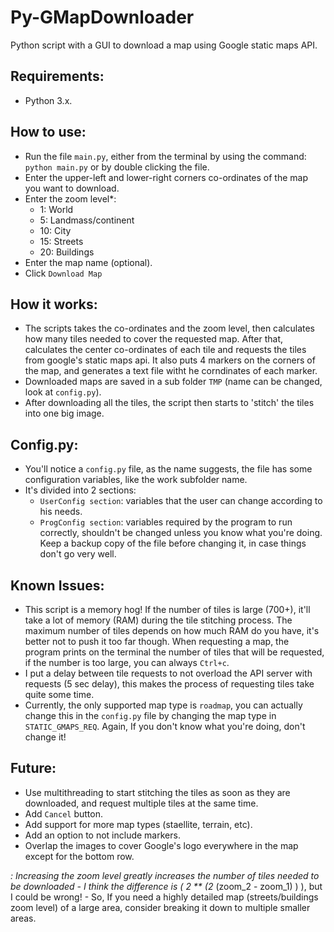 # Py-GMapDownloader
Python script with a GUI to download a map using Google static maps API.

Requirements:
------------
  - Python 3.x.

How to use:
-----------
  - Run the file `main.py`, either from the terminal by using the command: `python main.py`
     or by double clicking the file.
  - Enter the upper-left and lower-right corners co-ordinates of the map you want to download.
  - Enter the zoom level*:
      - 1: World
      - 5: Landmass/continent
      - 10: City
      - 15: Streets
      - 20: Buildings
  - Enter the map name (optional).
  - Click `Download Map`

How it works:
-------------
  - The scripts takes the co-ordinates and the zoom level, then calculates how many tiles needed to cover the requested map. After that, calculates the center co-ordinates of each tile and requests the tiles from google's static maps api. It also puts 4 markers on the corners of the map, and generates a text file witht he corndinates of each marker.
  - Downloaded maps are saved in a sub folder `TMP` (name can be changed, look at `config.py`).
  - After downloading all the tiles, the script then starts to 'stitch' the tiles into one big image.

Config.py:
----------
  - You'll notice a `config.py` file, as the name suggests, the file has some configuration variables, like the work subfolder name.
  - It's divided into 2 sections:
    - `UserConfig section`: variables that the user can change according to his needs.
    - `ProgConfig section`: variables required by the program to run correctly, shouldn't be changed unless you know what you're doing. Keep a backup copy of the file before changing it, in case things don't go very well.

Known Issues:
-------------
  - This script is a memory hog! If the number of tiles is large (700+), it'll take a lot of memory (RAM) during the tile stitching process. The maximum number of tiles depends on how much RAM do you have, it's better not to push it too far though.
  When requesting a map, the program prints on the terminal the number of tiles that will be requested, if the number is too large, you can always `Ctrl+c`.
  - I put a delay between tile requests to not overload the API server with requests (5 sec delay), this makes the process of requesting tiles take quite some time.
  - Currently, the only supported map type is `roadmap`, you can actually change this in the `config.py` file by changing the map type in `STATIC_GMAPS_REQ`. Again, If you don't know what you're doing, don't change it!

Future:
------
  - Use multithreading to start stitching the tiles as soon as they are downloaded, and request multiple tiles at the same time.
  - Add `Cancel` button.
  - Add support for more map types (staellite, terrain, etc).
  - Add an option to not include markers.
  - Overlap the images to cover Google's logo everywhere in the map except for the bottom row.
  
  *: Increasing the zoom level greatly increases the number of tiles needed to be downloaded - I think the difference is ( 2 ** (2* (zoom_2 - zoom_1) ) ), but I could be wrong! - So, If you need a highly detailed map (streets/buildings zoom level) of a large area, consider breaking it down to multiple smaller areas.
